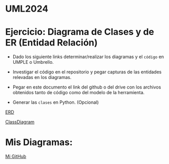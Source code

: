 # UML2024

# Ejercicio: Diagrama de Clases y de ER (Entidad Relación)

- Dado los siguiente links determinar/realizar los diagramas y el `código` en UMPLE o Umbrello. 

- Investigar el código en el repositorio y pegar capturas de las entidades relevadas en los diagramas.

- Pegar en este documento el link del github o del drive con los archivos obtenidos tanto de código como del modelo de la herramienta.

- Generar las `clases` en Python. (Opcional)

[ERD](https://github.com/narcisoperez/virtual-clinic/blob/master/UML%20Diagrams/ER%20Diagram/ER-Diagram.png) 

[ClassDiagram](https://github.com/narcisoperez/virtual-clinic/blob/master/UML%20Diagrams/Class%20Diagram/Class%20Diagram%20for%20Virtual%20Clinic.png)

# Mis Diagramas:

  [Mi GitHub](https://github.com/BrendaCoronel/UML2024)

